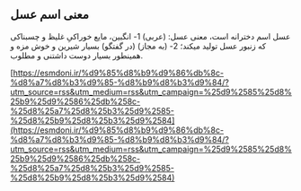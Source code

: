 ## معنی اسم عسل


عسل اسم دخترانه است، معنی عسل: (عربی) 1- انگبین، مایع خوراکیِ غلیظ و چسبناکی که زنبور عسل تولید میکند؛ 2- (به مجاز) (در گفتگو) بسیار شیرین و خوش مزه و همینطور بسیار دوست داشتنی و مطلوب.

[https://esmdoni.ir/%d9%85%d8%b9%d9%86%db%8c-%d8%a7%d8%b3%d9%85-%d8%b9%d8%b3%d9%84/?utm_source=rss&utm_medium=rss&utm_campaign=%25d9%2585%25d8%25b9%25d9%2586%25db%258c-%25d8%25a7%25d8%25b3%25d9%2585-%25d8%25b9%25d8%25b3%25d9%2584](https://esmdoni.ir/%d9%85%d8%b9%d9%86%db%8c-%d8%a7%d8%b3%d9%85-%d8%b9%d8%b3%d9%84/?utm_source=rss&utm_medium=rss&utm_campaign=%25d9%2585%25d8%25b9%25d9%2586%25db%258c-%25d8%25a7%25d8%25b3%25d9%2585-%25d8%25b9%25d8%25b3%25d9%2584) 